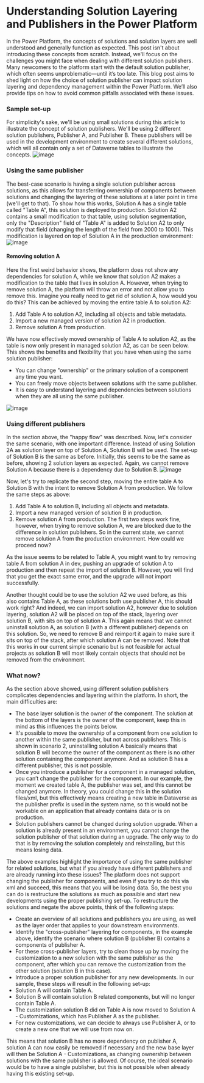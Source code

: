 # Understanding Solution Layering and Publishers in the Power Platform

In the Power Platform, the concepts of solutions and solution layers are well understood and generally function as expected. This post isn't about introducing these concepts from scratch. Instead, we'll focus on the challenges you might face when dealing with different solution publishers.
Many newcomers to the platform start with the default solution publisher, which often seems unproblematic—until it’s too late. This blog post aims to shed light on how the choice of solution publisher can impact solution layering and dependency management within the Power Platform. We’ll also provide tips on how to avoid common pitfalls associated with these issues.

### Sample set-up
For simplicity's sake, we'll be using small solutions during this article to illustrate the concept of solution publishers. We'll be using 2 different solution publishers, Publisher A, and Publisher B. These publishers will be used in the development environment to create several different solutions, which will all contain only a set of Dataverse tables to illustrate the concepts.
![image](https://github.com/user-attachments/assets/f09c82fa-1105-462d-80a4-937ffc4871ba)

### Using the same publisher
The best-case scenario is having a single solution publisher across solutions, as this allows for transferring ownership of components between solutions and changing the layering of these solutions at a later point in time (we'll get to that). To show how this works, Solution A has a single table called "Table A", this solution is deployed to production. Solution A2 contains a small modification to that table, using solution segmentation, only the "Description" field of "Table A" is added to Solution A2 to only modify that field (changing the length of the field from 2000 to 1000). This modification is layered on top of Solution A in the production environment:
![image](https://github.com/user-attachments/assets/6c35b1a3-5261-498d-84e9-7d169a89b98e)

#### Removing solution A
Here the first weird behavior shows, the platform does not show any dependencies for solution A, while we know that solution A2 makes a modification to the table that lives in solution A. However, when trying to remove solution A, the platform will throw an error and not allow you to remove this. Imagine you really need to get rid of solution A, how would you do this? This can be achieved by moving the entire table A to solution A2:
1. Add Table A to solution A2, including all objects and table metadata.
2. Import a new managed version of solution A2 in production.
3. Remove solution A from production.

We have now effectively moved ownership of Table A to solution A2, as the table is now only present in managed solution A2, as can be seen below. This shows the benefits and flexibility that you have when using the same solution publisher:
- You can change "ownership" or the primary solution of a component any time you want.
- You can freely move objects between solutions with the same publisher.
- It is easy to understand layering and dependencies between solutions when they are all using the same publisher.

![image](https://github.com/user-attachments/assets/23deeea4-f908-4edc-950b-e4897f1faf39)

### Using different publishers
In the section above, the "happy flow" was described. Now, let's consider the same scenario, with one important difference. Instead of using Solution 2A as solution layer on top of Solution A, Solution B will be used. The set-up of Solution B is the same as before. Initially, this seems to be the same as before, showing 2 solution layers as expected. Again, we cannot remove Solution A because there is a dependency due to Solution B.
![image](https://github.com/user-attachments/assets/c3f6759e-afc1-4826-8bb9-9277699b21cf)

Now, let's try to replicate the second step, moving the entire table A to Solution B with the intent to remove Solution A from production. We follow the same steps as above:
1. Add Table A to solution B, including all objects and metadata.
2. Import a new managed version of solution B in production.
3. Remove solution A from production.
The first two steps work fine, however, when trying to remove solution A, we are blocked due to the difference in solution publishers. So in the current state, we cannot remove solution A from the production environment. How could we proceed now?

As the issue seems to be related to Table A, you might want to try removing table A from solution A in dev, pushing an upgrade of solution A to production and then repeat the import of solution B. However, you will find that you get the exact same error, and the upgrade will not import successfully. 

Another thought could be to use the solution A2 we used before, as this also contains Table A, as these solutions both use publisher A, this should work right? And indeed, we can import solution A2, however due to solution layering, solution A2 will be placed on top of the stack, layering over solution B, with sits on top of solution A. This again means that we cannot uninstall solution A, as solution B (with a different publisher) depends on this solution.  So, we need to remove B and reimport it again to make sure it sits on top of the stack, after which solution A can be removed. Note that this works in our current simple scenario but is not feasible for actual projects as solution B will most likely contain objects that should not be removed from the environment.

### What now?
As the section above showed, using different solution publishers complicates dependencies and layering within the platform. In short, the main difficulties are:
- The base layer solution is the owner of the component. The solution at the bottom of the layers is the owner of the component, keep this in mind as this influences the points below.
- It's possible to move the ownership of a component from one solution to another within the same publisher, but not across publishers. This is shown in scenario 2, uninstalling solution A basically means that solution B will become the owner of the component as there is no other solution containing the component anymore. And as solution B has a different publisher, this is not possible.
- Once you introduce a publisher for a component in a managed solution, you can’t change the publisher for the component. In our example, the moment we created table A, the publisher was set, and this cannot be changed anymore. In theory, you could change this in the solution files/xml, but this effectively means creating a new table in Dataverse as the publisher prefix is used in the system name, so this would not be workable on an application that already contains data or is on production.
- Solution publishers cannot be changed during solution upgrade. When a solution is already present in an environment, you cannot change the solution publisher of that solution during an upgrade. The only way to do that is by removing the solution completely and reinstalling, but this means losing data.

The above examples highlight the importance of using the same publisher for related solutions, but what if you already have different publishers and are already running into these issues? The platform does not support changing the publisher for components, and even if you try to do this via xml and succeed, this means that you will be losing data. So, the best you can do is restructure the solutions as much as possible and start new developments using the proper publishing set-up. To restructure the solutions and negate the above points, think of the following steps:
- Create an overview of all solutions and publishers you are using, as well as the layer order that applies to your downstream environments.
- Identify the "cross-publisher" layering for components, in the example above, identify the scenario where solution B (publisher B) contains a components of publisher A.
- For these cross-publisher layers, try to clean those up by moving the customization to a new solution with the same publisher as the component, after which you can remove the customization from the other solution (solution B in this case). 
- Introduce a proper solution publisher for any new developments.
In our sample, these steps will result in the following set-up:
- Solution A will contain Table A.
- Solution B will contain solution B related components, but will no longer contain Table A.
- The customization solution B did on Table A is now moved to Solution A - Customizations, which has Publisher A as the publisher.
- For new customizations, we can decide to always use Publisher A, or to create a new one that we will use from now on.

This means that solution B has no more dependency on publisher A, solution A can now easily be removed if necessary and the new base layer will then be Solution A - Customizations, as changing ownership between solutions with the same publisher is allowed. Of course, the ideal scenario would be to have a single publisher, but this is not possible when already having this existing set-up.




